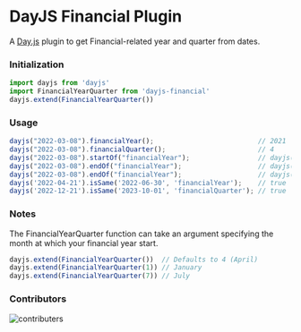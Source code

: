 # DayJS Financial Plugin
A [Day.js](https://day.js.org/) plugin to get Financial-related year and quarter from dates.
### Initialization
```js
import dayjs from 'dayjs'
import FinancialYearQuarter from 'dayjs-financial'
dayjs.extend(FinancialYearQuarter())
```


### Usage
```js
dayjs("2022-03-08").financialYear();                          // 2021
dayjs("2022-03-08").financialQuarter();                       // 4
dayjs("2022-03-08").startOf("financialYear");                 // dayjs("2021-01-01")
dayjs("2022-03-08").endOf("financialYear");                   // dayjs("2023-03-31")
dayjs("2022-03-08").endOf("financialYear");                   // dayjs("2023-03-31")
dayjs('2022-04-21').isSame('2022-06-30', 'financialYear');    // true
dayjs('2022-12-21').isSame('2023-10-01', 'financialQuarter'); // true
```


### Notes
The FinancialYearQuarter function can take an argument specifying the month at which your financial year start.
```js
dayjs.extend(FinancialYearQuarter())  // Defaults to 4 (April)
dayjs.extend(FinancialYearQuarter(1)) // January
dayjs.extend(FinancialYearQuarter(7)) // July
```

### Contributors
 ![contributers](https://contrib.rocks/image?repo=ankh-llc/DayJS-Financial)
